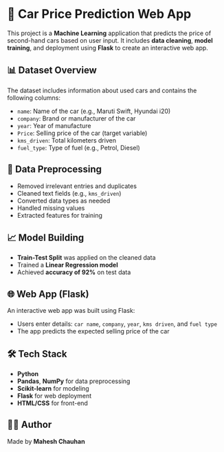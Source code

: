 # 🚗 Car Price Prediction Web App

This project is a **Machine Learning** application that predicts the price of second-hand cars based on user input. It includes **data cleaning**, **model training**, and deployment using **Flask** to create an interactive web app.

## 📊 Dataset Overview

The dataset includes information about used cars and contains the following columns:

- `name`: Name of the car (e.g., Maruti Swift, Hyundai i20)
- `company`: Brand or manufacturer of the car
- `year`: Year of manufacture
- `Price`: Selling price of the car (target variable)
- `kms_driven`: Total kilometers driven
- `fuel_type`: Type of fuel (e.g., Petrol, Diesel)

## 🧼 Data Preprocessing

- Removed irrelevant entries and duplicates
- Cleaned text fields (e.g., `kms_driven`)
- Converted data types as needed
- Handled missing values
- Extracted features for training

## 📈 Model Building

- **Train-Test Split** was applied on the cleaned data
- Trained a **Linear Regression model**
- Achieved **accuracy of 92%** on test data

## 🌐 Web App (Flask)

An interactive web app was built using Flask:
- Users enter details: `car name`, `company`, `year`, `kms driven`, and `fuel type`
- The app predicts the expected selling price of the car

## 🛠️ Tech Stack

- **Python**
- **Pandas**, **NumPy** for data preprocessing
- **Scikit-learn** for modeling
- **Flask** for web deployment
- **HTML/CSS** for front-end

## 🙋‍♂️ Author

Made by **Mahesh Chauhan**

